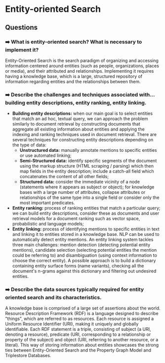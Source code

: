 # Entity-oriented Search

## Questions

### ➡️ What is entity-oriented search? What is necessary to implement it?

Entity-Oriented Search is the search paradigm of organizing and accessing information centered around entities (such as people, organizations, places or media), and their attributed and relationships. Implementing it requires having a knowledge base, which is a large, structured repository of information regarding entities and the relationships between them.

### ➡️ Describe the challenges and techniques associated with… building entity descriptions, entity ranking, entity linking.

- **Building entity descriptions:** when our main goal is to select entities that match an ad hoc, textual query, we can approach the problem similarly to document retrieval by constructing documents that aggregate all existing information about entities and applying the indexing and ranking techniques used in document retrieval. There are several techniques for constructing entity descriptions depending on the type of data:
    - **Unstructured data:** manually annotate mentions to specific entities or use automated linking;
    - **Semi-Structured data:** identify specific segments of the document using the markup structure (HTML scraping / parsing) which then map fields in the entity description; include a catch-all field which concatenates the content of all other fields;
    - **Structured data:** consider the immediate vicinity of a node (statements where it appears as subject or object); for knowledge bases with a large number of attributes, collapse attributes or relationships of the same type into a single field or consider only the most important predicates.
- **Entity ranking:** process of ranking entities that match a particular query; we can build entity descriptions, consider these as documents and user retrieval models for a document ranking such as vector space, probabilistic and language models;
- **Entity linking:** process of identifying mentions to specific entities in text and linking it to entities stored in a knowledge base. NLP can be used to automatically detect entity mentions. An entity linking system tackles three main challenges: mention detection (detecting potential entity mentions), candidate selection (selecting potential entities the mention could be referring to) and disambiguation (using context information to choose the correct entity). A possible approach is to build a dictionary containing entity surface forms (name variants), checking all the document's n-grams against this dictionary and filtering out undesired entities.

### ➡️ Describe the data sources typically required for entity oriented search and its characteristics.

A knowledge base is comprised of a large set of assertions about the world. Resource Description Framework (RDF) is a language designed to describe "things", which are referred to as resources. Each resource is assigned a Uniform Resource Identifier (URI), making it uniquely and globally identifiable. Each RDF statement is a triple, consisting of subject (a URI, denoting a resource), predicate (URI, corresponding to a relationship or property of the subject) and object (URI, referring to another resource, or a literal). This way of storing information about entities showcases the strong ties between Entity-Oriented Search and the Property Graph Model and Triplestore Databases.